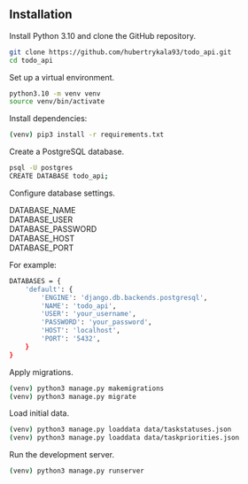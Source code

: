 ## Installation

Install Python 3.10 and clone the GitHub repository.

```bash
git clone https://github.com/hubertrykala93/todo_api.git
cd todo_api
```

Set up a virtual environment.

```bash
python3.10 -m venv venv
source venv/bin/activate
```

Install dependencies:

```bash
(venv) pip3 install -r requirements.txt
```

Create a PostgreSQL database.

```bash
psql -U postgres
CREATE DATABASE todo_api;
```

Configure database settings.

DATABASE_NAME</br>
DATABASE_USER</br>
DATABASE_PASSWORD</br>
DATABASE_HOST</br>
DATABASE_PORT

For example:

```bash
DATABASES = {
    'default': {
        'ENGINE': 'django.db.backends.postgresql',
        'NAME': 'todo_api',
        'USER': 'your_username',
        'PASSWORD': 'your_password',
        'HOST': 'localhost',
        'PORT': '5432',
    }
}
```

Apply migrations.

```bash
(venv) python3 manage.py makemigrations
(venv) python3 manage.py migrate
```

Load initial data.

```bash
(venv) python3 manage.py loaddata data/taskstatuses.json
(venv) python3 manage.py loaddata data/taskpriorities.json
```

Run the development server.

```bash
(venv) python3 manage.py runserver
```
